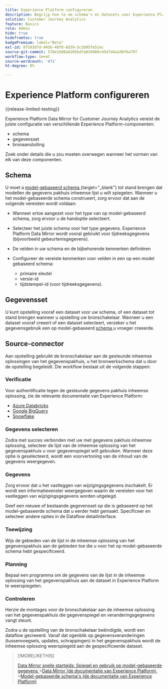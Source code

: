 ```yaml
---
title: Experience Platform configureren
description: Begrijp hoe te om schema's en datasets voor Experience Platform Data Mirror voor Customer Journey Analytics te vormen
solution: Customer Journey Analytics
feature: Basics
role: Admin
hide: true
hidefromtoc: true
badgePremium: label="Beta"
exl-id: 87593d7d-9456-48f8-8d39-5c3d95fe51ec
source-git-commit: 578e19d8a8205bdfa034900c45d7d4a2d8f6a797
workflow-type: tm+mt
source-wordcount: '471'
ht-degree: 0%

---
```


# Experience Platform configureren

{{release-limited-testing}}

Experience Platform Data Mirror for Customer Journey Analytics vereist de juiste configuratie van verschillende Experience Platform-componenten:

* schema
* gegevensset
* bronaansluiting

Zoek onder details die u zou moeten overwegen wanneer het vormen van elk van deze componenten.

## Schema

U moet a [ model-gebaseerd schema ](https://experienceleague.adobe.com/en/docs/experience-platform/xdm/schema/model-based){target="_blank"} tot stand brengen dat modellen de gegevens pakhuis inheemse lijst u wilt spiegelen. Wanneer u het model-gebaseerde schema construeert, zorg ervoor dat aan de volgende vereisten wordt voldaan:

* Wanneer ertoe aangezet voor het type van op model-gebaseerd schema, zorg ervoor u de handoptie selecteert.
* Selecteer het juiste schema voor het type gegevens. Experience Platform Data Mirror wordt vooral gebruikt voor tijdreeksgegevens (bijvoorbeeld gebeurtenisgegevens).

* De velden in uw schema en de bijbehorende kenmerken definiëren
* Configureer de vereiste kenmerken voor velden in een op een model gebaseerd schema:

   * primaire sleutel
   * versie-id
   * tijdstempel-id (voor tijdreeksgegevens).

## Gegevensset

U kunt opstelling vooraf een dataset voor uw schema, of een dataset tot stand brengen wanneer u opstelling uw bronschakelaar.
Wanneer u een dataset vooraf creeert of een dataset selecteert, verzeker u het gegevensgebruik een op model-gebaseerd [ schema ](#schema) u vroeger creeerde.


## Source-connector

Aan opstelling gebruikt de bronschakelaar aan de gesteunde inheemse oplossingen van het gegevenspakhuis, u het bronwerkschema dat u door de opstelling begeleidt. Die workflow bestaat uit de volgende stappen:

### Verificatie

Voor authentificatie tegen de gesteunde gegevens pakhuis inheemse oplossing, zie de relevante documentatie van Experience Platform:

* [ Azure Databricks ](https://experienceleague.adobe.com/en/docs/experience-platform/sources/connectors/databases/databricks)
* [ Google BigQuery ](https://experienceleague.adobe.com/en/docs/experience-platform/sources/connectors/databases/bigquery)
* [ Snowflake ](https://experienceleague.adobe.com/en/docs/experience-platform/sources/connectors/databases/snowflake)


### Gegevens selecteren

Zodra met succes verbonden met uw met gegevens pakhuis inheemse oplossing, selecteer de lijst van de inheemse oplossing van het gegevenspakhuis u voor gegevenspiegel wilt gebruiken. Wanneer deze optie is geselecteerd, wordt een voorvertoning van de inhoud van de gegevens weergegeven.


### Gegevens

Zorg ervoor dat u het vastleggen van wijzigingsgegevens inschakelt. Er wordt een informatievenster weergegeven waarin de vereisten voor het vastleggen van wijzigingsgegevens worden uitgelegd.

Geef een nieuwe of bestaande gegevensset op die is gebaseerd op het model-gebaseerde schema dat u eerder hebt gemaakt. Specificeer en selecteer andere opties in de Dataflow detailinterface.


### Toewijzing

Wijs de gebieden van de lijst in de inheemse oplossing van het gegevenspakhuis aan de gebieden toe die u voor het op model-gebaseerde schema hebt gespecificeerd.


### Planning

Bepaal een programma om de gegevens van de lijst in de inheemse oplossing van het gegevenspakhuis aan de dataset in Experience Platform te weerspiegelen.


### Controleren

Herzie de montages voor de bronschakelaar aan de inheemse oplossing van het gegevenspakhuis die gegevenspiegel en veranderingsgegevens vangt steunt.


Zodra u de opstelling van de bronschakelaar beëindigde, wordt een dataflow gecreeerd. Vanaf dat ogenblik op gegevensveranderingen (tussenvoegsels, updates, schrappingen) in het gegevenspakhuis wordt de inheemse oplossing weerspiegeld aan de gespecificeerde dataset.


>[!MORELIKETHIS]
>
>[ Data Mirror snelle startgids: Spiegel en gebruik op model-gebaseerde gegevens ](model-based.md)
>&#x200B;>[Data Mirror (de documentatie van Experience Platform) ](https://experienceleague.adobe.com/en/docs/experience-platform/xdm/data-mirror/overview)
>&#x200B;>[Model-gebaseerde schema&#39;s (de documentatie van Experience Platform) ](https://experienceleague.adobe.com/en/docs/experience-platform/xdm/schema/model-based)
